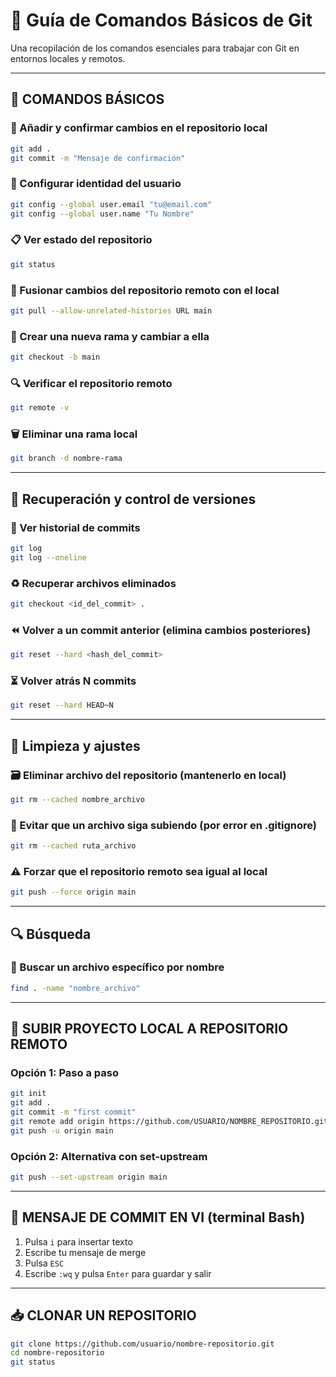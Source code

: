 # 🧠 Guía de Comandos Básicos de Git

Una recopilación de los comandos esenciales para trabajar con Git en entornos locales y remotos.

---

## 📌 COMANDOS BÁSICOS

### 🔄 Añadir y confirmar cambios en el repositorio local
```bash
git add .
git commit -m "Mensaje de confirmación"
```

### 👤 Configurar identidad del usuario
```bash
git config --global user.email "tu@email.com"
git config --global user.name "Tu Nombre"
```

### 📋 Ver estado del repositorio
```bash
git status
```

### 🔁 Fusionar cambios del repositorio remoto con el local
```bash
git pull --allow-unrelated-histories URL main
```

### 🌿 Crear una nueva rama y cambiar a ella
```bash
git checkout -b main
```

### 🔍 Verificar el repositorio remoto
```bash
git remote -v
```

### 🗑️ Eliminar una rama local
```bash
git branch -d nombre-rama
```

---

## 🧯 Recuperación y control de versiones

### 📜 Ver historial de commits
```bash
git log
git log --oneline
```

### ♻️ Recuperar archivos eliminados
```bash
git checkout <id_del_commit> .
```

### ⏪ Volver a un commit anterior (elimina cambios posteriores)
```bash
git reset --hard <hash_del_commit>
```

### ⏳ Volver atrás N commits
```bash
git reset --hard HEAD~N
```

---

## 🧹 Limpieza y ajustes

### 🗃️ Eliminar archivo del repositorio (mantenerlo en local)
```bash
git rm --cached nombre_archivo
```

### 🛑 Evitar que un archivo siga subiendo (por error en .gitignore)
```bash
git rm --cached ruta_archivo
```

### ⚠️ Forzar que el repositorio remoto sea igual al local
```bash
git push --force origin main
```

---

## 🔍 Búsqueda

### 📂 Buscar un archivo específico por nombre
```bash
find . -name "nombre_archivo"
```

---

## 🚀 SUBIR PROYECTO LOCAL A REPOSITORIO REMOTO

### Opción 1: Paso a paso
```bash
git init
git add .
git commit -m "first commit"
git remote add origin https://github.com/USUARIO/NOMBRE_REPOSITORIO.git
git push -u origin main
```

### Opción 2: Alternativa con set-upstream
```bash
git push --set-upstream origin main
```

---

## 💬 MENSAJE DE COMMIT EN VI (terminal Bash)

1. Pulsa `i` para insertar texto  
2. Escribe tu mensaje de merge  
3. Pulsa `ESC`  
4. Escribe `:wq` y pulsa `Enter` para guardar y salir  

---

## 📥 CLONAR UN REPOSITORIO
```bash
git clone https://github.com/usuario/nombre-repositorio.git
cd nombre-repositorio
git status
```
